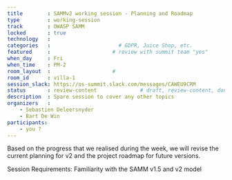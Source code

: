 ```yaml
---
title        : SAMMv2 working session - Planning and Roadmap
type         : working-session
track        : OWASP SAMM
locked       : true
technology   :
categories   :                      # GDPR, Juice Shop, etc.
featured     :                    # review with summit team "yes"
when_day     : Fri
when_time    : PM-2
room_layout  :                    #
room_id      : villa-1
session_slack: https://os-summit.slack.com/messages/CAWEU9CRM
status       : review-content              # draft, review-content, done
description  : Spare session to cover any other topics
organizers   :
    - Sebastien Deleersnyder
    - Bart De Win
participants:
    - you ?
---
```


Based on the progress that we realised during the week, we will revise the current planning for v2 and the project roadmap for future versions.

Session Requirements: Familiarity with the SAMM v1.5 and v2 model

